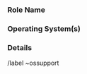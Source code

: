 ### Role Name

<!-- Include the path to the role that is missing support for an OS -->

### Operating System(s)

<!-- Include a list of operating systems that are missing from the role -->

### Details

<!-- Include details that might be helpful to the developer extending the role -->

/label ~ossupport
